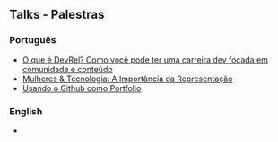 ## Talks - Palestras
### Português
- [O que é DevRel? Como você pode ter uma carreira dev focada em comunidade e conteúdo](https://github.com/pachicodes/talks/blob/main/palestras/devrel.md)
- [Mulheres & Tecnologia: A Importância da Representação](https://github.com/pachicodes/talks/blob/main/palestras/mulheres-tech.md)
- [Usando o Github como Portfolio](https://github.com/pachicodes/talks/blob/main/palestras/github-portfolio.md)

### English
- 



